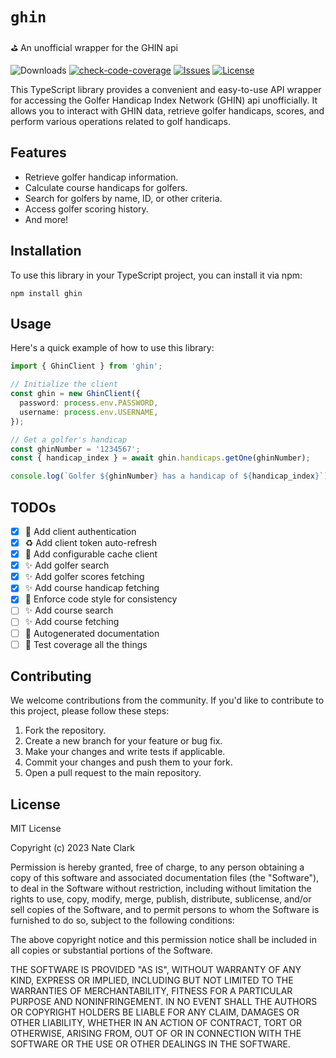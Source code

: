 # `ghin`

⛳ An unofficial wrapper for the GHIN api

![Downloads](https://img.shields.io/github/downloads/n8io/ghin/total)
[![check-code-coverage](https://img.shields.io/badge/code--coverage-100%25-brightgreen)](https://github.com/n8io/ghin/actions/workflows/publish.yml?query=branch%3Amain)
[![Issues](https://img.shields.io/github/issues/n8io/ghin)](https://github.com/n8io/ghin/issues)
[![License](https://img.shields.io/github/license/n8io/ghin)](https://github.com/n8io/ghin/blob/main/LICENSE)

This TypeScript library provides a convenient and easy-to-use API wrapper for accessing the Golfer Handicap Index Network (GHIN) api unofficially. It allows you to interact with GHIN data, retrieve golfer handicaps, scores, and perform various operations related to golf handicaps.

## Features

- Retrieve golfer handicap information.
- Calculate course handicaps for golfers.
- Search for golfers by name, ID, or other criteria.
- Access golfer scoring history.
- And more!

## Installation

To use this library in your TypeScript project, you can install it via npm:

```shell
npm install ghin
```

## Usage

Here's a quick example of how to use this library:

```typescript
import { GhinClient } from 'ghin';

// Initialize the client
const ghin = new GhinClient({
  password: process.env.PASSWORD,
  username: process.env.USERNAME,
});

// Get a golfer's handicap
const ghinNumber = '1234567';
const { handicap_index } = await ghin.handicaps.getOne(ghinNumber);

console.log(`Golfer ${ghinNumber} has a handicap of ${handicap_index}`);
```

## TODOs

- [x] 🔑 Add client authentication
- [x] ♻️ Add client token auto-refresh
- [x] 💸 Add configurable cache client
- [x] ✨ Add golfer search
- [x] ✨ Add golfer scores fetching
- [x] ✨ Add course handicap fetching
- [x] 💄 Enforce code style for consistency
- [ ] ✨ Add course search
- [ ] ✨ Add course fetching
- [ ] 📘 Autogenerated documentation
- [ ] 🧪 Test coverage all the things

## Contributing

We welcome contributions from the community. If you'd like to contribute to this project, please follow these steps:

1. Fork the repository.
2. Create a new branch for your feature or bug fix.
3. Make your changes and write tests if applicable.
4. Commit your changes and push them to your fork.
5. Open a pull request to the main repository.

## License

MIT License

Copyright (c) 2023 Nate Clark

Permission is hereby granted, free of charge, to any person obtaining a copy
of this software and associated documentation files (the "Software"), to deal
in the Software without restriction, including without limitation the rights
to use, copy, modify, merge, publish, distribute, sublicense, and/or sell
copies of the Software, and to permit persons to whom the Software is
furnished to do so, subject to the following conditions:

The above copyright notice and this permission notice shall be included in all
copies or substantial portions of the Software.

THE SOFTWARE IS PROVIDED "AS IS", WITHOUT WARRANTY OF ANY KIND, EXPRESS OR
IMPLIED, INCLUDING BUT NOT LIMITED TO THE WARRANTIES OF MERCHANTABILITY,
FITNESS FOR A PARTICULAR PURPOSE AND NONINFRINGEMENT. IN NO EVENT SHALL THE
AUTHORS OR COPYRIGHT HOLDERS BE LIABLE FOR ANY CLAIM, DAMAGES OR OTHER
LIABILITY, WHETHER IN AN ACTION OF CONTRACT, TORT OR OTHERWISE, ARISING FROM,
OUT OF OR IN CONNECTION WITH THE SOFTWARE OR THE USE OR OTHER DEALINGS IN THE
SOFTWARE.
